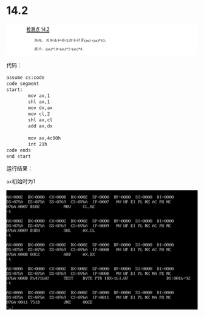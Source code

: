 # 14.2

![image-20250417161413953](image-20250417161413953.png)

代码：

```
assume cs:code
code segment
start: 
        mov ax,1
        shl ax,1
        mov dx,ax
        mov cl,2
        shl ax,cl
        add ax,dx

        mov ax,4c00h
        int 21h
code ends
end start
```

运行结果：

`ax`初始时为1

![image-20250417161445189](image-20250417161445189.png)